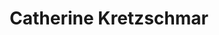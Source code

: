 ---
avatar: /images/people/catherine-kretzschmar.jpg
avatar_small: /images/people/catherine-kretzschmar_small.jpg
bio: Catherine, among many others, is a professional music teacher, coding bootcamp
  enlistee, and humanist celebrant. Catherine is a good friend of the Jupiter Broadcasting
  family and wife of Alex Kretzschmar, co-host of Self-Hosted.
gplus: null
homepage: null
instagram: null
linkedin: null
title: Catherine Kretzschmar
twitter: null
type: guest
username: catherine-kretzschmar
youtube: null
---
